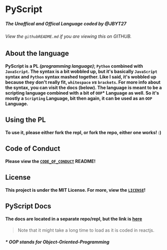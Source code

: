 # PyScript
##### The Unoffical and Offical Language coded by @JBYT27
###### View the `githubREADME.md` if you are viewing this on GITHUB.

## About the language
#### PyScript is a PL *(programming language)*; `Python` combined with `JavaScript`. The syntax is a bit wobbled up, but it's basically `JavaScript` syntax and `Python` syntax mashed together. Like I said, it's wobbled up because they don't really fit, __`whitespace`__ *vs* __`brackets`__. For more info about the syntax, you can visit the docs (below). The language is meant to be a scripting language combined with a bit of `OOP`* Language as well. So it's mostly a `Scripting` Language, bit then again, it can be used as an `OOP` Language. 

## Using the PL
#### To use it, please either fork the repl, or fork the repo, either one works! :) 

## Code of Conduct
#### Please view the [`CODE_OF_CONDUCT`](https://github.com/PyScript-Language/PyScript-Compiler/blob/master/CODE_OF_CONDUCT.md) README!

## License
#### This project is under the MIT License. For more, view the [`LICENSE`](https://github.com/PyScript-Language/PyScript-Compiler/blob/master/LICENSE)!

## PyScript Docs
#### The docs are located in a separate repo/repl, but the link is [here](https://pyscript-docs.jbloves27.repl.co)
> Note that it might take a long time to load as it is coded in reactjs.

##### * OOP stands for Object-Oriented-Programming